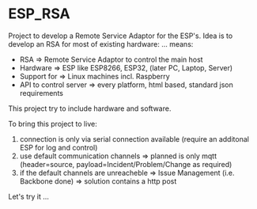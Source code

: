 # ESP_RSA
Project to develop a Remote Service Adaptor for the ESP's.
Idea is to develop an RSA for most of existing hardware:
... means:
  - RSA => Remote Service Adaptor to control the main host
  - Hardware => ESP like ESP8266, ESP32, (later PC, Laptop, Server)
  - Support for => Linux machines incl. Raspberry
  - API to control server => every platform, html based, standard json requirements
  
 This project try to include hardware and software.

To bring this project to live:
1. connection is only via serial connection available (require an additonal ESP for log and control)
2. use default communication channels => planned is only mqtt (header=source, payload=Incident/Problem/Change as required)
3. if the default channels are unreacheble => Issue Management (i.e. Backbone done) => solution contains a http post

Let's try it ...
